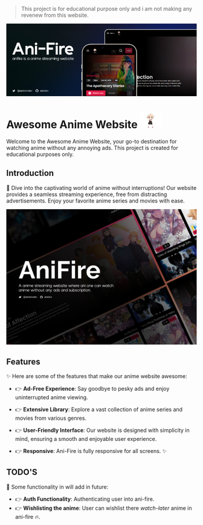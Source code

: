 > This project is for educational purpose only and i am not making any revenew from this website.

<img src="/public/ani-fire-cover.png" alt="banner image"/>

# Awesome Anime Website <img src="/public/assets/nav.gif" alt="gif" width=56 />

Welcome to the Awesome Anime Website, your go-to destination for watching anime without any annoying ads. This project is created for educational purposes only.

## Introduction

🎉 Dive into the captivating world of anime without interruptions! Our website provides a seamless streaming experience, free from distracting advertisements. Enjoy your favorite anime series and movies with ease.

<img src="/public/cover.png" alt="intro image" />

## Features

✨ Here are some of the features that make our anime website awesome:

- 👉 **Ad-Free Experience**: Say goodbye to pesky ads and enjoy uninterrupted anime viewing.

- 👉 **Extensive Library**: Explore a vast collection of anime series and movies from various genres.

- 👉 **User-Friendly Interface**: Our website is designed with simplicity in mind, ensuring a smooth and enjoyable user experience.

- 👉 **Responsive**: Ani-Fire is fully responsive for all screens. ✨

## TODO'S

🤔 Some functionality in will add in future:

- 👉 **Auth Functionality**: Authenticating user into ani-fire.
- 👉 **Wishlisting the anime**: User can wishlist there *watch-later* anime in ani-fire 🔥.
